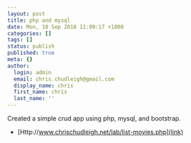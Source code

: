 ```yaml
---
layout: post
title: php and mysql
date: Mon, 10 Sep 2018 11:09:17 +1000
categories: []
tags: []
status: publish
published: true
meta: {}
author:
  login: admin
  email: chris.chudleigh@gmail.com
  display_name: chris
  first_name: chris
  last_name: ''
---
```

Created a simple crud app using php, mysql, and bootstrap.

* [Http://www.chrischudleigh.net/lab/list-movies.php](link)




